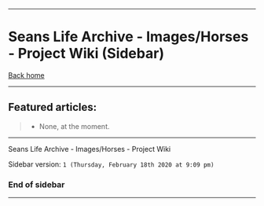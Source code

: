 
***

# Seans Life Archive - Images/Horses - Project Wiki (Sidebar)

[Back home](https://github.com/seanpm2001/SeansLifeArchive_Images_Horses/wiki/)

***

## Featured articles:

> * None, at the moment.

***

Seans Life Archive - Images/Horses - Project Wiki

Sidebar version: `1 (Thursday, February 18th 2020 at 9:09 pm)`

### End of sidebar

***
